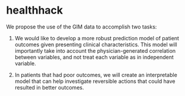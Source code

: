# healthhack
We propose the use of the GIM data to accomplish two tasks: 

1) We would like to develop a more robust prediction model of patient outcomes given presenting clinical characteristics. This model will importantly take into account the physician-generated correlation between variables, and not treat each variable as in independent variable. 

2) In patients that had poor outcomes, we will create an interpretable model that can help investigate reversible actions that could have resulted in better outcomes.
